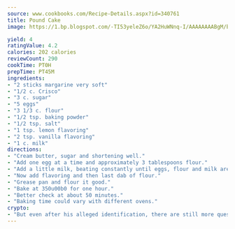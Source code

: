 ```yaml
---
source: www.cookbooks.com/Recipe-Details.aspx?id=340761
title: Pound Cake
image: https://1.bp.blogspot.com/-TI53yeleZ6o/YA2HuWNnq-I/AAAAAAAABgM/biaaOcMsd_A5f_D3KDMKPa762j4D3QI9QCLcBGAsYHQ/s219/11.png

yield: 4
ratingValue: 4.2
calories: 202 calories
reviewCount: 290
cookTime: PT0H
prepTime: PT45M
ingredients:
- "2 sticks margarine very soft"
- "1/2 c. Crisco"
- "3 c. sugar"
- "5 eggs"
- "3 1/3 c. flour"
- "1/2 tsp. baking powder"
- "1/2 tsp. salt"
- "1 tsp. lemon flavoring"
- "2 tsp. vanilla flavoring"
- "1 c. milk"
directions:
- "Cream butter, sugar and shortening well."
- "Add one egg at a time and approximately 3 tablespoons flour."
- "Add a little milk, beating constantly until eggs, flour and milk are all used, leaving a little flour to be added after adding flavoring."
- "Now add flavoring and then last dab of flour."
- "Grease pan and flour it good."
- "Bake at 350u00b0 for one hour."
- "Better check at about 50 minutes."
- "Baking time could vary with different ovens."
crypto:
- "But even after his alleged identification, there are still more questions than answers about the enigmatic creator of Bitcoin."
---
```


